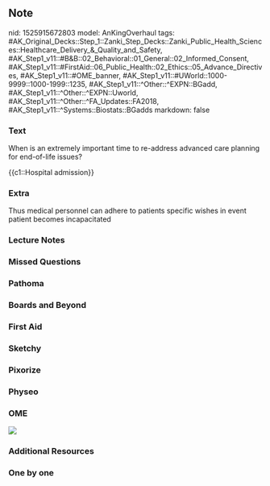 ## Note
nid: 1525915672803
model: AnKingOverhaul
tags: #AK_Original_Decks::Step_1::Zanki_Step_Decks::Zanki_Public_Health_Sciences::Healthcare_Delivery_&_Quality_and_Safety, #AK_Step1_v11::#B&B::02_Behavioral::01_General::02_Informed_Consent, #AK_Step1_v11::#FirstAid::06_Public_Health::02_Ethics::05_Advance_Directives, #AK_Step1_v11::#OME_banner, #AK_Step1_v11::#UWorld::1000-9999::1000-1999::1235, #AK_Step1_v11::^Other::^EXPN::BGadd, #AK_Step1_v11::^Other::^EXPN::Uworld, #AK_Step1_v11::^Other::^FA_Updates::FA2018, #AK_Step1_v11::^Systems::Biostats::BGadds
markdown: false

### Text
When is an extremely important time to re-address advanced care
planning for end-of-life issues?
<div>
  {{c1::Hospital admission}}
</div>

### Extra
Thus medical personnel can adhere to patients specific wishes in event patient becomes incapacitated

### Lecture Notes


### Missed Questions


### Pathoma


### Boards and Beyond


### First Aid


### Sketchy


### Pixorize


### Physeo


### OME
<div class="ome-widget">
  <a href="https://onlinemeded.org?ref=anki"><img src=
  "_OME_AnkiFlashcards_General_7.png"></a>
</div>

### Additional Resources


### One by one


